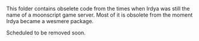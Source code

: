 This folder contains obselete code from the times when Irdya was still the name of a moonscript game server.
Most of it is obsolete from the moment Irdya became a wesmere package.

Scheduled to be removed soon.
